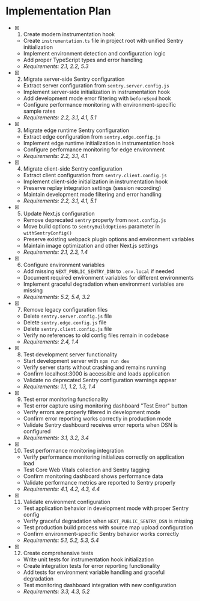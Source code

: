 # Implementation Plan

- [x] 1. Create modern instrumentation hook



  - Create `instrumentation.ts` file in project root with unified Sentry initialization
  - Implement environment detection and configuration logic
  - Add proper TypeScript types and error handling
  - _Requirements: 2.1, 2.2, 5.3_

- [x] 2. Migrate server-side Sentry configuration





  - Extract server configuration from `sentry.server.config.js`
  - Implement server-side initialization in instrumentation hook
  - Add development mode error filtering with `beforeSend` hook
  - Configure performance monitoring with environment-specific sample rates
  - _Requirements: 2.2, 3.1, 4.1, 5.1_

- [x] 3. Migrate edge runtime Sentry configuration





  - Extract edge configuration from `sentry.edge.config.js`
  - Implement edge runtime initialization in instrumentation hook
  - Configure performance monitoring for edge environment
  - _Requirements: 2.2, 3.1, 4.1_

- [x] 4. Migrate client-side Sentry configuration





  - Extract client configuration from `sentry.client.config.js`
  - Implement client-side initialization in instrumentation hook
  - Preserve replay integration settings (session recording)
  - Maintain development mode filtering and error handling
  - _Requirements: 2.2, 3.1, 4.1, 5.1_

- [x] 5. Update Next.js configuration





  - Remove deprecated `sentry` property from `next.config.js`
  - Move build options to `sentryBuildOptions` parameter in `withSentryConfig()`
  - Preserve existing webpack plugin options and environment variables
  - Maintain image optimization and other Next.js settings
  - _Requirements: 2.1, 2.3, 1.4_

- [x] 6. Configure environment variables


  - Add missing `NEXT_PUBLIC_SENTRY_DSN` to `.env.local` if needed
  - Document required environment variables for different environments
  - Implement graceful degradation when environment variables are missing
  - _Requirements: 5.2, 5.4, 3.2_

- [x] 7. Remove legacy configuration files


  - Delete `sentry.server.config.js` file
  - Delete `sentry.edge.config.js` file  
  - Delete `sentry.client.config.js` file
  - Verify no references to old config files remain in codebase
  - _Requirements: 2.4, 1.4_

- [x] 8. Test development server functionality


  - Start development server with `npm run dev`
  - Verify server starts without crashing and remains running
  - Confirm localhost:3000 is accessible and loads application
  - Validate no deprecated Sentry configuration warnings appear
  - _Requirements: 1.1, 1.2, 1.3, 1.4_

- [x] 9. Test error monitoring functionality


  - Test error capture using monitoring dashboard "Test Error" button
  - Verify errors are properly filtered in development mode
  - Confirm error reporting works correctly in production mode
  - Validate Sentry dashboard receives error reports when DSN is configured
  - _Requirements: 3.1, 3.2, 3.4_

- [x] 10. Test performance monitoring integration


  - Verify performance monitoring initializes correctly on application load
  - Test Core Web Vitals collection and Sentry tagging
  - Confirm monitoring dashboard shows performance data
  - Validate performance metrics are reported to Sentry properly
  - _Requirements: 4.1, 4.2, 4.3, 4.4_

- [x] 11. Validate environment configuration


  - Test application behavior in development mode with proper Sentry config
  - Verify graceful degradation when `NEXT_PUBLIC_SENTRY_DSN` is missing
  - Test production build process with source map upload configuration
  - Confirm environment-specific Sentry behavior works correctly
  - _Requirements: 5.1, 5.2, 5.3, 5.4_

- [x] 12. Create comprehensive tests



  - Write unit tests for instrumentation hook initialization
  - Create integration tests for error reporting functionality
  - Add tests for environment variable handling and graceful degradation
  - Test monitoring dashboard integration with new configuration
  - _Requirements: 3.3, 4.3, 5.2_